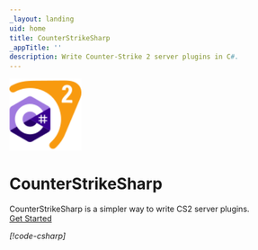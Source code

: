 ```yaml
---
_layout: landing
uid: home
title: CounterStrikeSharp
_appTitle: ''
description: Write Counter-Strike 2 server plugins in C#.
---
```


<div class="row justify-content-md-center">
  <div class="col-12 col-lg-10 col-xl-8 col-xxl-6">
    <div class="text-center">
      <img src="images/cssharp.svg" height="128" width="128">
      <h1 class="h1">CounterStrikeSharp</h1>
      <span>CounterStrikeSharp is a simpler way to write CS2 server plugins.</span>
      <div>
        <a href="docs/guides/getting-started.md" class="btn btn-primary btn-lg fw-bold my-5">Get Started <i class="bi bi-arrow-right"></a>
      </div>
    </div>

[!code-csharp[](../examples/HelloWorld/HelloWorldPlugin.cs)]

  </div>
</div>
